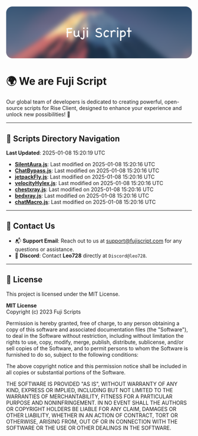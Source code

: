 ![Banner](.github/b.webp)

# 🌍 **We are Fuji Script**

Our global team of developers is dedicated to creating powerful, open-source scripts for Rise Client, designed to enhance your experience and unlock new possibilities! 🌟

---
<!-- SCRIPTS_NAVIGATION_START -->
## 📂 **Scripts Directory Navigation**

**Last Updated**: 2025-01-08 15:20:19 UTC

- **[SilentAura.js](scripts/SilentAura.js)**: Last modified on 2025-01-08 15:20:16 UTC
- **[ChatBypass.js](scripts/ChatBypass.js)**: Last modified on 2025-01-08 15:20:16 UTC
- **[jetpackFly.js](scripts/jetpackFly.js)**: Last modified on 2025-01-08 15:20:16 UTC
- **[velocityHylex.js](scripts/velocityHylex.js)**: Last modified on 2025-01-08 15:20:16 UTC
- **[chestxray.js](scripts/chestxray.js)**: Last modified on 2025-01-08 15:20:16 UTC
- **[bedxray.js](scripts/bedxray.js)**: Last modified on 2025-01-08 15:20:16 UTC
- **[chatMacro.js](scripts/chatMacro.js)**: Last modified on 2025-01-08 15:20:16 UTC

<!-- SCRIPTS_NAVIGATION_END -->

---

## 💬 **Contact Us**  
- 📬 **Support Email**: Reach out to us at [support@fujiscript.com](mailto:support@fujiscript.com) for any questions or assistance.  
- 💬 **Discord**: Contact **Leo728** directly at `Discord@leo728`.

---

## 📜 **License**

This project is licensed under the MIT License.  

**MIT License**  
Copyright (c) 2023 Fuji Scripts  

Permission is hereby granted, free of charge, to any person obtaining a copy of this software and associated documentation files (the "Software"), to deal in the Software without restriction, including without limitation the rights to use, copy, modify, merge, publish, distribute, sublicense, and/or sell copies of the Software, and to permit persons to whom the Software is furnished to do so, subject to the following conditions:  

The above copyright notice and this permission notice shall be included in all copies or substantial portions of the Software.  

THE SOFTWARE IS PROVIDED "AS IS", WITHOUT WARRANTY OF ANY KIND, EXPRESS OR IMPLIED, INCLUDING BUT NOT LIMITED TO THE WARRANTIES OF MERCHANTABILITY, FITNESS FOR A PARTICULAR PURPOSE AND NONINFRINGEMENT. IN NO EVENT SHALL THE AUTHORS OR COPYRIGHT HOLDERS BE LIABLE FOR ANY CLAIM, DAMAGES OR OTHER LIABILITY, WHETHER IN AN ACTION OF CONTRACT, TORT OR OTHERWISE, ARISING FROM, OUT OF OR IN CONNECTION WITH THE SOFTWARE OR THE USE OR OTHER DEALINGS IN THE SOFTWARE.  
